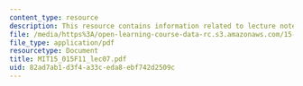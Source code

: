 ```yaml
---
content_type: resource
description: This resource contains information related to lecture notes.
file: /media/https%3A/open-learning-course-data-rc.s3.amazonaws.com/15-015-macro-and-international-economics-fall-2011/82ad7ab1d3f4a33ceda8ebf742d2509c_MIT15_015F11_lec07.pdf
file_type: application/pdf
resourcetype: Document
title: MIT15_015F11_lec07.pdf
uid: 82ad7ab1-d3f4-a33c-eda8-ebf742d2509c
---
```

